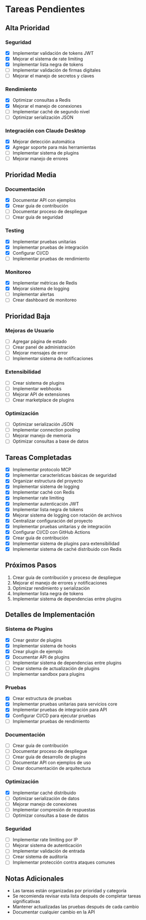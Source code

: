 # Tareas Pendientes

## Alta Prioridad

### Seguridad
- [x] Implementar validación de tokens JWT
- [x] Mejorar el sistema de rate limiting
- [x] Implementar lista negra de tokens
- [ ] Implementar validación de firmas digitales
- [ ] Mejorar el manejo de secretos y claves

### Rendimiento
- [x] Optimizar consultas a Redis
- [x] Mejorar el manejo de conexiones
- [ ] Implementar caché de segundo nivel
- [ ] Optimizar serialización JSON

### Integración con Claude Desktop
- [x] Mejorar detección automática
- [x] Agregar soporte para más herramientas
- [ ] Implementar sistema de plugins
- [ ] Mejorar manejo de errores

## Prioridad Media

### Documentación
- [x] Documentar API con ejemplos
- [x] Crear guía de contribución
- [ ] Documentar proceso de despliegue
- [ ] Crear guía de seguridad

### Testing
- [x] Implementar pruebas unitarias
- [x] Implementar pruebas de integración
- [x] Configurar CI/CD
- [ ] Implementar pruebas de rendimiento

### Monitoreo
- [x] Implementar métricas de Redis
- [x] Mejorar sistema de logging
- [ ] Implementar alertas
- [ ] Crear dashboard de monitoreo

## Prioridad Baja

### Mejoras de Usuario
- [ ] Agregar página de estado
- [ ] Crear panel de administración
- [ ] Mejorar mensajes de error
- [ ] Implementar sistema de notificaciones

### Extensibilidad
- [ ] Crear sistema de plugins
- [ ] Implementar webhooks
- [ ] Mejorar API de extensiones
- [ ] Crear marketplace de plugins

### Optimización
- [ ] Optimizar serialización JSON
- [ ] Implementar connection pooling
- [ ] Mejorar manejo de memoria
- [ ] Optimizar consultas a base de datos

## Tareas Completadas
- [x] Implementar protocolo MCP
- [x] Implementar características básicas de seguridad
- [x] Organizar estructura del proyecto
- [x] Implementar sistema de logging
- [x] Implementar caché con Redis
- [x] Implementar rate limiting
- [x] Implementar autenticación JWT
- [x] Implementar lista negra de tokens
- [x] Mejorar sistema de logging con rotación de archivos
- [x] Centralizar configuración del proyecto
- [x] Implementar pruebas unitarias y de integración
- [x] Configurar CI/CD con GitHub Actions
- [x] Crear guía de contribución
- [x] Implementar sistema de plugins para extensibilidad
- [x] Implementar sistema de caché distribuido con Redis

## Próximos Pasos
1. Crear guía de contribución y proceso de despliegue
2. Mejorar el manejo de errores y notificaciones
3. Optimizar rendimiento y serialización
4. Implementar lista negra de tokens
5. Implementar sistema de dependencias entre plugins

## Detalles de Implementación

### Sistema de Plugins
- [x] Crear gestor de plugins
- [x] Implementar sistema de hooks
- [x] Crear plugin de ejemplo
- [x] Documentar API de plugins
- [ ] Implementar sistema de dependencias entre plugins
- [ ] Crear sistema de actualización de plugins
- [ ] Implementar sandbox para plugins

### Pruebas
- [x] Crear estructura de pruebas
- [x] Implementar pruebas unitarias para servicios core
- [x] Implementar pruebas de integración para API
- [x] Configurar CI/CD para ejecutar pruebas
- [ ] Implementar pruebas de rendimiento

### Documentación
- [ ] Crear guía de contribución
- [ ] Documentar proceso de despliegue
- [ ] Crear guía de desarrollo de plugins
- [ ] Documentar API con ejemplos de uso
- [ ] Crear documentación de arquitectura

### Optimización
- [x] Implementar caché distribuido
- [ ] Optimizar serialización de datos
- [ ] Mejorar manejo de conexiones
- [ ] Implementar compresión de respuestas
- [ ] Optimizar consultas a base de datos

### Seguridad
- [ ] Implementar rate limiting por IP
- [ ] Mejorar sistema de autenticación
- [ ] Implementar validación de entrada
- [ ] Crear sistema de auditoría
- [ ] Implementar protección contra ataques comunes

## Notas Adicionales
- Las tareas están organizadas por prioridad y categoría
- Se recomienda revisar esta lista después de completar tareas significativas
- Mantener actualizadas las pruebas después de cada cambio
- Documentar cualquier cambio en la API 
